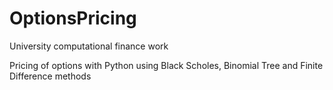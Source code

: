# OptionsPricing
University computational finance work 

Pricing of options with Python using Black Scholes, Binomial Tree and Finite Difference methods
